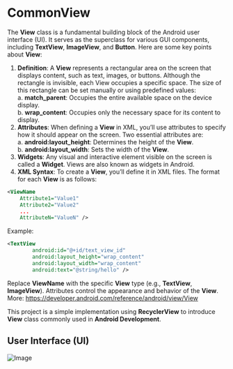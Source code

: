# CommonView
The **View** class is a fundamental building block of the Android user interface (UI). It serves as the superclass for various GUI components, including **TextView**, **ImageView**, and **Button**. Here are some key points about **View**:

1. **Definition**: A **View** represents a rectangular area on the screen that displays content, such as text, images, or buttons. Although the rectangle is invisible, each View occupies a specific space. The size of this rectangle can be set manually or using predefined values: <br>
a. **match_parent**: Occupies the entire available space on the device display. <br>
b. **wrap_content**: Occupies only the necessary space for its content to display. <br>
2. **Attributes**: When defining a **View** in XML, you’ll use attributes to specify how it should appear on the screen. Two essential attributes are: <br>
a. **android:layout_height**: Determines the height of the **View**. <br>
b. **android:layout_width**: Sets the width of the **View**. <br>
3. **Widgets**: Any visual and interactive element visible on the screen is called a **Widget**. Views are also known as widgets in Android.
4. **XML Syntax**: To create a **View**, you’ll define it in XML files. The format for each **View** is as follows:

```XML
<ViewName
    Attribute1="Value1"
    Attribute2="Value2"
    ...
    AttributeN="ValueN" />
```

Example:
```XML
<TextView
        android:id="@+id/text_view_id"
        android:layout_height="wrap_content"
        android:layout_width="wrap_content"
        android:text="@string/hello" />
```
Replace **ViewName** with the specific **View** type (e.g., **TextView**, **ImageView**). Attributes control the appearance and behavior of the **View**. <br>
More: https://developer.android.com/reference/android/view/View

This project is a simple implementation using **RecyclerView** to introduce **View** class commonly used in **Android Development**.

## User Interface (UI)
![Image](https://github.com/user-attachments/assets/813a79f6-af23-4df3-ad42-e05a459e1e83)
